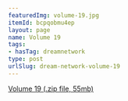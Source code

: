 ```yaml
---
featuredImg: volume-19.jpg
itemId: bcpqobmu4ep
layout: page
name: Volume 19
tags:
- hasTag: dreamnetwork
type: post
urlSlug: dream-network-volume-19
---
```

<a href="../files/Volume_19.zip" download>Volume 19 (.zip file, 55mb)</a>